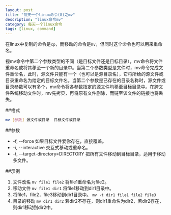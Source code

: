 ```yaml
---
layout: post
title: "每天一个linux命令(8)之mv"
description: "linux命令mv"
category: 每天一个linux命令
tags: [linux, command]
---
```


在linux中复制的命令是`cp`，而移动的命令是`mv`，但同时这个命令也可以用来重命名。

视mv命令中第二个参数类型的不同（是目标文件还是目标目录），mv命令将文件重命名或将其移至一个新的目录中。当第二个参数类型是文件时，mv命令完成文件重命名，此时，源文件只能有一个（也可以是源目录名），它将所给的源文件或目录重命名为给定的目标文件名。当第二个参数是已存在的目录名称时，源文件或目录参数可以有多个，mv命令将各参数指定的源文件均移至目标目录中。在跨文件系统移动文件时，mv先拷贝，再将原有文件删除，而链至该文件的链接也将丢失。

##格式
```sh
mv [参数] 源文件或目录  目标文件或目录
```

##参数

* -f, --force
       如果目标文件爱你存在，直接覆盖。
* -i, --interactive
       交互式移动或重命名。
* -t, --target-directory=DIRECTORY
       把所有文件移动到目标目录，适用于移动多文件。

##示例

1. 文件改名 `mv file1 file2` 将file1重命名为file2。
2. 移动文件 `mv file1 dir1` 将file1移动到dir1目录中。
3. 将file1，file2，file3移动到dir1目录中。 `mv -t dir1 file1 file2 file3`
4. 目录的移动 `mv dir1 dir2` 若dir2不存在，则dir1重命名为dir2，若dir2存在，则dir1移动到dir2中。
